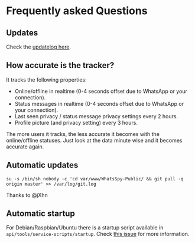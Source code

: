 # Frequently asked Questions

## Updates

Check the [updatelog here](updates).

## How accurate is the tracker?

It tracks the following properties:

* Online/offline in realtime (0-4 seconds offset due to WhatsApp or your connection).
* Status messages in realtime (0-4 seconds offset due to WhatsApp or your connection).
* Last seen privacy / status message privacy settings every 2 hours.
* Profile picture (and privacy setting) every 3 hours.

The more users it tracks, the less accurate it becomes with the online/offline statuses. Just look at the data minute wise and it becomes accurate again.

## Automatic updates

```
su -s /bin/sh nobody -c 'cd var/www/WhatsSpy-Public/ && git pull -q origin master' >> /var/log/git.log
```
Thanks to @jXhn

## Automatic startup

For Debian/Raspbian/Ubuntu there is a startup script available in `api/tools/service-scripts/startup`. Check [this issue](https://gitlab.maikel.pro/maikeldus/WhatsSpy-Public/issues/7) for more information.